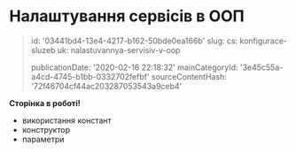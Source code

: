 Налаштування сервісів в ООП
===========================

> id: '03441bd4-13e4-4217-b162-50bde0ea166b'
> slug:
> 	cs: konfigurace-sluzeb
> 	uk: nalastuvannya-servisiv-v-oop
> 
> publicationDate: '2020-02-16 22:18:32'
> mainCategoryId: '3e45c55a-a4cd-4745-b1bb-0332702fefbf'
> sourceContentHash: '72f46704cf44ac203287053543a9ceb4'

**Сторінка в роботі!**

- використання констант
- конструктор
- параметри
